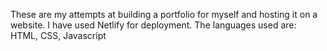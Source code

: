 These are my attempts at building a portfolio for myself and hosting it on a website.
I have used Netlify for deployment.
The languages used are: HTML, CSS, Javascript

